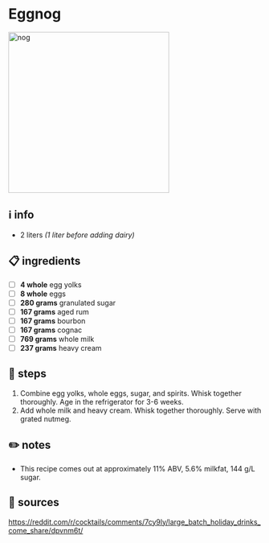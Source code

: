 # Eggnog  
<img src="https://www.foodnetwork.com/content/dam/images/food/fullset/2011/10/19/0/CC_Eggnog-Recipe-1_s4x3.jpg" alt="nog" width="320"/>  

## ℹ️ info  
* 2 liters *(1 liter before adding dairy)*  

## 📋 ingredients  
- [ ] **4	whole**	egg yolks
- [ ] **8	whole**	eggs
- [ ] **280	grams**	granulated sugar
- [ ] **167	grams**	aged rum
- [ ] **167	grams**	bourbon
- [ ] **167	grams**	cognac
- [ ] **769	grams**	whole milk
- [ ] **237	grams**	heavy cream

## 🥃 steps  
1. Combine egg yolks, whole eggs, sugar, and spirits. Whisk together thoroughly. Age in the refrigerator for 3-6 weeks.
2. Add whole milk and heavy cream. Whisk together thoroughly. Serve with grated nutmeg.

## ✏️ notes  
* This recipe comes out at approximately 11% ABV, 5.6% milkfat, 144 g/L sugar.

## 🔗 sources  
https://reddit.com/r/cocktails/comments/7cy9ly/large_batch_holiday_drinks_come_share/dpvnm6t/  
